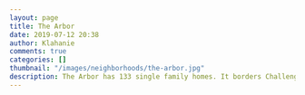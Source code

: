 ```yaml
---
layout: page
title: The Arbor
date: 2019-07-12 20:38
author: Klahanie
comments: true
categories: []
thumbnail: "/images/neighborhoods/the-arbor.jpg"
description: The Arbor has 133 single family homes. It borders Challenger Elementary School and Beaver Lake Middle School and is close to the Beaver Lake Road entrance to Klahanie. It is also close to the community Pea Patch where homeowners can grow their own vegetables and flowers.
---
```

<object type="image/svg+xml" data="{{site.url}}/images/neighborhoods/the-arbor.svg" class="img-fluid"/>